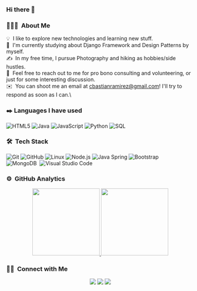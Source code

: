 ### Hi there 👋

### 👨🏻‍💻 &nbsp;About Me

💡 &nbsp;I like to explore new technologies and learning new stuff.\
🌱 &nbsp;I'm currently studying about Django Framework and Design Patterns by myself.\
✍️ &nbsp;In my free time, I pursue Photography and hiking as hobbies/side hustles.\
💬 &nbsp;Feel free to reach out to me for pro bono consulting and volunteering, or just for some interesting discussion.\
✉️ &nbsp;You can shoot me an email at cbastianramirez@gmail.com! I'll try to respond as soon as I can.\

### ✒️ Languages I have used

![HTML5](https://img.shields.io/badge/-HTML5-333333?style=flat&logo=HTML5)
![Java](https://img.shields.io/badge/-Java-333333?style=flat&logo=java&logoColor=007396)
![JavaScript](https://img.shields.io/badge/-JavaScript-333333?style=flat&logo=javascript)
![Python](https://img.shields.io/badge/-Python-333333?style=flat&logo=python)
![SQL](https://img.shields.io/badge/-SQL-333333?style=flat&logo=MySQL)

### 🛠 &nbsp;Tech Stack

![Git](https://img.shields.io/badge/-Git-333333?style=flat&logo=git&logoColor=F05032)
![GitHub](https://img.shields.io/badge/-GitHub-333333?style=flat&logo=github&logoColor=FFFFFF)
![Linux](https://img.shields.io/badge/-Linux-333333?style=flat&logo=linux&logoColor=FCC624)
![Node.js](https://img.shields.io/badge/-Node.js-333333?style=flat&logo=node.js&logoColor=339933)
![Java Spring](https://img.shields.io/badge/-SpringBoot-333333?style=flat&logo=spring&logoColor=6DB33F)
![Bootstrap](https://img.shields.io/badge/-Bootstrap-333333?style=flat&logo=bootstrap&logoColor=563D7C)\
![MongoDB](https://img.shields.io/badge/-Visual%20Studio%20Code-333333?style=flat&logo=mongo&logoColor=007ACC)&nbsp;
![Visual Studio Code](https://img.shields.io/badge/-Visual%20Studio%20Code-333333?style=flat&logo=visual-studio-code&logoColor=007ACC)&nbsp;


### ⚙️ &nbsp;GitHub Analytics

<p align="center">
<a href="https://github.com/cbastianramirez">
  <img height="180em" src="https://github-readme-stats-eight-theta.vercel.app/api?username=cbastianramirez&show_icons=true&theme=vue-dark&include_all_commits=true&count_private=true" />
  <img height="180em" src="https://github-readme-stats-eight-theta.vercel.app/api/top-langs/?username=cbastianramirez&hide=procfile&layout=compact&langs_count=6&theme=vue-dark" />
</a>
</p>

### 🤝🏻 &nbsp;Connect with Me

<p align="center">
<a href="https://linkedin.com/in/cbastianramirez"><img src="https://img.shields.io/badge/-Sebastián%20Ramírez%20Amador-0077B5?style=flat-square&logo=Linkedin&logoColor=white"/></a>
<a href="mailto:cbastianramirez@gmail.com"><img src="https://img.shields.io/badge/-cbastianramirez@gmail.com-D14836?style=flat-square&logo=Gmail&logoColor=white"/></a>
<a href="https://instagram.com/lasfotosdesebas"><img src="https://img.shields.io/badge/-@lasfotosdesebas-E4405F?style=flat-square&logo=Instagram&logoColor=white"/></a>
</p>
<!--
**cbastianramirez/cbastianramirez** is a ✨ _special_ ✨ repository because its `README.md` (this file) appears on your GitHub profile.

Here are some ideas to get you started:

- 🔭 I’m currently working on ...
- 🌱 I’m currently learning ...
- 👯 I’m looking to collaborate on ...
- 🤔 I’m looking for help with ...
- 💬 Ask me about ...
- 📫 How to reach me: ...
- 😄 Pronouns: ...
- ⚡ Fun fact: ...
-->
